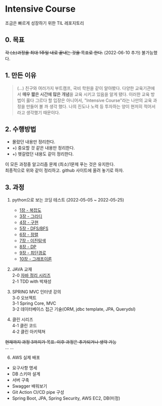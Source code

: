 # Intensive Course 
조금은 빠르게 성장하기 위한 TIL 레포지토리  

## 0. 목표
~~각 (소)과정을 최대 1주일 내로 끝내는 것을 목표로 한다.~~
(2022-06-10 추가) 
불가능했다.

## 1. 만든 이유
> (...) 친구와 여러가지 부트캠프, 국비 학원을 같이 알아봤다. 다양한 교육기관에서 **매우 짧은 시간에 많은 개념**을 교육 시키고 있음을 알게 됐다.
> 이러한 교육 방법이 옳다 그르다 할 입장은 아니어서, "Intensive Course"라는 나만의 교육 과정을 만들어 볼 까 생각 했다. 나의 진도나 노력 등 투자하는 양이 현저히 적어서 라고 생각했기 때문이다.

## 2. 수행방법
- 몰랐던 내용만 정리한다.
- +) 중요할 것 같은 내용만 정리한다.
- +) 헷갈렸던 내용도 같이 정리한다.  

이 모든 과정중 알고리즘 문제 (최소)1문제 푸는 것은 유지한다.  
최종적으로 위와 같이 정리하고. github 사이트에 올려 놓기로 하자.  


## 3. 과정
1. python으로 보는 코딩 테스트 (2022-05-05 ~ 2022-05-25)
	- [1장 - 복잡도](https://github.com/KYankee6/intensive-course/blob/main/coding-test/python-for-coding-test/1/1%EC%9E%A5.md)
	- [3장 - 그리디](https://github.com/KYankee6/intensive-course/blob/main/coding-test/python-for-coding-test/3/greedy.md)
	- [4장 - 구현](https://github.com/KYankee6/intensive-course/tree/main/coding-test/python-for-coding-test/4/implementation.md)
	- [5장 - DFS/BFS](https://github.com/KYankee6/intensive-course/tree/main/coding-test/python-for-coding-test/5/dfs-bfs.md)
	- [6장 - 정렬](https://github.com/KYankee6/intensive-course/tree/main/coding-test/python-for-coding-test/6/sort.md)
	- [7장 - 이진탐색](https://github.com/KYankee6/intensive-course/tree/main/coding-test/python-for-coding-test/7/binary_search.md)
	- [8장 - DP](https://github.com/KYankee6/intensive-course/tree/main/coding-test/python-for-coding-test/8/dp.md)
	- [9장 - 최단경로](https://github.com/KYankee6/intensive-course/blob/main/coding-test/python-for-coding-test/9/shortest-path.md)
	- [10장 - 그래프이론](https://github.com/KYankee6/intensive-course/blob/main/coding-test/python-for-coding-test/10/graph-theory.md)



2. JAVA 교재  
	2-0 [자바 정리 시리즈](https://github.com/KYankee6/zero-to-java)  
	2-1 TDD with 박재성  

  
3. SPRING MVC 인터넷 강의  
	3-0 오브젝트  
	3-1 Spring Core, MVC  
	3-2 데이터베이스 접근 기술(ORM, jdbc template, JPA, Querydsl)  

4. 클린 시리즈  
	4-1 클린 코드  
	4-2 클린 아키텍쳐  
 
~~현재까지 과정 3까지가 목표. 이후 과정은 추가되거나 생략 가능~~  
...
...  

6. AWS 실제 배포
  - 요구사항 명세
  - DB 스키마 설계
  - 서버 구축
  - Swagger 배워보기
  - Git Action CI/CD pipe 구성
  - Spring Boot, JPA, Spring Security, AWS EC2, DB(미정)

